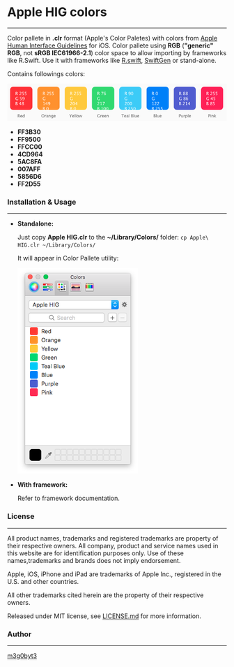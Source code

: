 # Apple HIG colors
---
Color pallete in **.clr** format (Apple's Color Paletes) with colors from [Apple Human Interface Guidelines](https://developer.apple.com/ios/human-interface-guidelines/visual-design/color/) for iOS. Color pallete using **RGB** (**"generic" RGB**, not **sRGB IEC61966-2.1**) color space to allow importing by frameworks like R.Swift.
Use it with frameworks like [R.swift](https://github.com/mac-cain13/R.swift), [SwiftGen](https://github.com/SwiftGen/SwiftGen) or stand-alone.

Contains followings colors:

![](Images/screenshot1.png)

* **FF3B30**
* **FF9500**
* **FFCC00**
* **4CD964**
* **5AC8FA**
* **007AFF**
* **5856D6**
* **FF2D55**

### Installation & Usage
---
* **Standalone:**
	
	Just copy **Apple HIG.clr** to the **~/Library/Colors/** folder:
	`cp Apple\ HIG.clr ~/Library/Colors/`
	
	It will appear in Color Pallete utility:
	
	![](Images/screenshot2.png)

* **With framework:**

	Refer to framework documentation.

###  License
---

All product names, trademarks and registered trademarks are property of their respective owners. All company, product and service names used in this website are for identification purposes only. Use of these names,trademarks and brands does not imply endorsement.

Apple, iOS, iPhone and iPad are trademarks of Apple Inc., registered in the U.S. and other countries.

All other trademarks cited herein are the property of their respective owners.

Released under MIT license, see [LICENSE.md](LICENSE.md) for more information.

###  Author
---
[m3g0byt3](https://github.com/m3g0byt3)